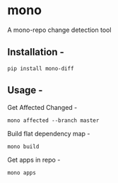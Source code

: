 # mono
A mono-repo change detection tool

## Installation - 
    pip install mono-diff

## Usage -
Get Affected Changed -  

    mono affected --branch master

Build flat dependency map - 
        
    mono build

Get apps in repo - 
        
    mono apps